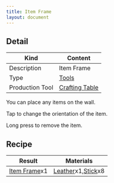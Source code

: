 ```yaml
---
title: Item Frame
layout: document
---
```

## Detail

|Kind|Content|
|---|---|
|Description|Item Frame|
|Type|[Tools](Tools)|
|Production Tool|[Crafting Table](Crafting_Table)|

You can place any items on the wall.

Tap to change the orientation of the item.

Long press to remove the item.

## Recipe

|Result|Materials|
|---|---|
|[Item Frame](Item_Frame)x1|[Leather](Leather)x1,[Stick](Stick)x8|

